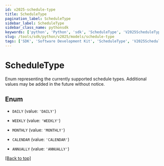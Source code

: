 ```yaml
---
id: v2025-schedule-type
title: ScheduleType
pagination_label: ScheduleType
sidebar_label: ScheduleType
sidebar_class_name: pythonsdk
keywords: ['python', 'Python', 'sdk', 'ScheduleType', 'V2025ScheduleType'] 
slug: /tools/sdk/python/v2025/models/schedule-type
tags: ['SDK', 'Software Development Kit', 'ScheduleType', 'V2025ScheduleType']
---
```


# ScheduleType

Enum representing the currently supported schedule types.  Additional values may be added in the future without notice. 

## Enum

* `DAILY` (value: `'DAILY'`)

* `WEEKLY` (value: `'WEEKLY'`)

* `MONTHLY` (value: `'MONTHLY'`)

* `CALENDAR` (value: `'CALENDAR'`)

* `ANNUALLY` (value: `'ANNUALLY'`)

[[Back to top]](#) 

